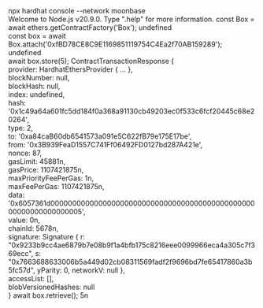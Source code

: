 <div id="termynal" data-termynal>
    <span data-ty="input">npx hardhat console --network moonbase</span>
    <br>
    <span data-ty>Welcome to Node.js v20.9.0.</span>
    <span data-ty>Type ".help" for more information.</span>
    <span data-ty="input" data-ty-prompt=">"> const Box = await ethers.getContractFactory('Box');</span>
    <span data-ty>undefined</span>
    <br>
    <span data-ty="input" data-ty-prompt=">"> const box = await Box.attach('0xfBD78CE8C9E1169851119754C4Ea2f70AB159289');</span>
    <span data-ty>undefined</span>
    <br>
    <span data-ty="input" data-ty-prompt=">"> await box.store(5);</span>
    <span data-ty>ContractTransactionResponse {<br>
      provider: HardhatEthersProvider { ... },<br>
      blockNumber: null,<br>
      blockHash: null,<br>
      index: undefined,<br>
      hash: '0x1c49a64a601fc5dd184f0a368a91130cb49203ec0f533c6fcf20445c68e20264',<br>
      type: 2,<br>
      to: '0xa84caB60db6541573a091e5C622fB79e175E17be',<br>
      from: '0x3B939FeaD1557C741Ff06492FD0127bd287A421e',<br>
      nonce: 87,<br>
      gasLimit: 45881n,<br>
      gasPrice: 1107421875n,<br>
      maxPriorityFeePerGas: 1n,<br>
      maxFeePerGas: 1107421875n,<br>
      data: '0x6057361d0000000000000000000000000000000000000000000000000000000000000005',<br>
      value: 0n,<br>
      chainId: 5678n,<br>
      signature: Signature { r: "0x9233b9cc4ae6879b7e08b9f1a4bfb175c8216eee0099966eca4a305c7f369ecc", s: "0x7663688633006b5a449d02cb08311569fadf2f9696bd7fe65417860a3b5fc57d", yParity: 0, networkV: null },<br>
      accessList: [],<br>
      blobVersionedHashes: null<br>}</span>
    <span data-ty="input" data-ty-prompt=">"> await box.retrieve();</span>
    <span data-ty>5n</span>
    <br>
</div>
